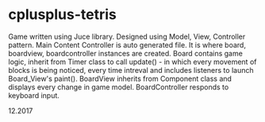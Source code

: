 # cplusplus-tetris

Game written using Juce library. Designed using Model, View, Controller pattern. Main Content Controller is auto generated file. It is where board, boardview, boardcontroller instances are created. Board contains game logic, inherit from Timer class to call update() - in which every movement of blocks is being noticed, every time intreval and includes listeners to launch Board_View's paint(). BoardView inherits from Component class and displays every change in game model. BoardController responds to keyboard input.

12.2017
